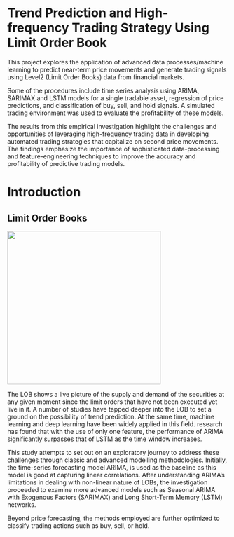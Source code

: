 # Trend Prediction and High-frequency Trading Strategy Using Limit Order Book

This project explores the application of advanced data processes/machine learning to predict near-term price movements and generate trading signals using Level2 (Limit Order Books) data from financial markets. 

Some of the procedures include time series analysis using ARIMA, SARIMAX and LSTM models for a single tradable asset, regression of price predictions, and classification of buy, sell, and hold signals. A simulated trading environment was used to evaluate the profitability of these models. 

The results from this empirical investigation highlight the challenges and opportunities of leveraging high-frequency trading data in developing automated trading strategies that capitalize on second price movements. The findings emphasize the importance of sophisticated data-processing and feature-engineering techniques to improve the accuracy and profitability of predictive trading models.

# Introduction

## Limit Order Books

<img src="https://github.com/vishal5498/stockPricePrediction/blob/786814cafae60bced617925ba88eaec411f8c43d/Graphical-representation-of-the-Limit-Order-Book.png" width="350">

The LOB shows a live picture of the supply and demand of the securities at any given moment since the limit orders that have not been executed yet live in it. A number of studies have tapped deeper into the LOB to set a ground on the possibility of trend prediction. At the same time, machine learning and deep learning have been widely applied in this field. research has found that with the use of only one feature, the performance of ARIMA significantly surpasses that of LSTM as the time window increases. 

This study attempts to set out on an exploratory journey to address these challenges through classic and advanced modelling methodologies. Initially, the time-series forecasting model ARIMA, is used as the baseline as this model is good at capturing linear correlations. After understanding ARIMA’s limitations in dealing with non-linear nature of LOBs, the investigation proceeded to examine more advanced models such as Seasonal ARIMA with Exogenous Factors (SARIMAX) and Long Short-Term Memory (LSTM) networks.

Beyond price forecasting, the methods employed are further optimized to classify trading actions such as buy, sell, or hold.
